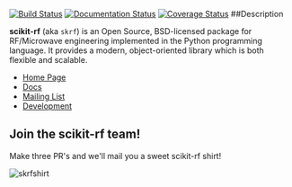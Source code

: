 
[![Build Status](https://travis-ci.org/scikit-rf/scikit-rf.svg?branch=master)](https://travis-ci.org/scikit-rf/scikit-rf)
[![Documentation Status](https://readthedocs.org/projects/scikit-rf/badge/?version=latest)](https://readthedocs.org/projects/scikit-rf/?badge=latest)
[![Coverage Status](https://coveralls.io/repos/scikit-rf/scikit-rf/badge.png)](https://coveralls.io/r/scikit-rf/scikit-rf)
##Description 

**scikit-rf** (aka `skrf`) is an Open Source, BSD-licensed package for RF/Microwave engineering implemented 
in the Python programming language. It provides a modern, object-oriented library which is both 
flexible and scalable.  

* [Home Page](http://www.scikit-rf.org)
* [Docs](http://scikit-rf.org/documentation.html)
* [Mailing List](http://groups.google.com/group/scikit-rf)
* [Development](https://github.com/scikit-rf/scikit-rf/wiki/Development)



## Join the **scikit-rf** team!
Make three PR's and we'll mail you a sweet scikit-rf shirt! 

![skrfshirt](https://raw.githubusercontent.com/scikit-rf/scikit-rf/master/logo/skrfshirtwhite.png)
